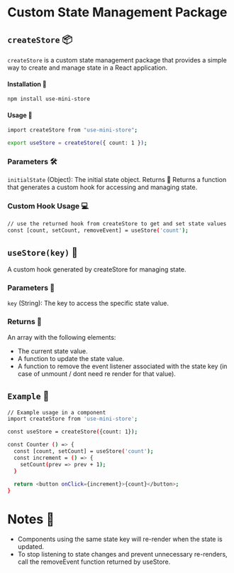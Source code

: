 # Custom State Management Package

## `createStore` 📦

`createStore` is a custom state management package that provides a simple way to create and manage state in a React application.

#### Installation 🚀

```bash
npm install use-mini-store
```

#### Usage 🤖

```bash
import createStore from "use-mini-store";

export useStore = createStore({ count: 1 });
```

### Parameters 🛠️

`initialState` (Object): The initial state object.
Returns 🚀
Returns a function that generates a custom hook for accessing and managing state.

### Custom Hook Usage 💻

```bash
// use the returned hook from createStore to get and set state values
const [count, setCount, removeEvent] = useStore('count');
```

## `useStore(key)` 🎣
A custom hook generated by createStore for managing state.

### Parameters 🧩
`key` (String): The key to access the specific state value.

### Returns 🎁
An array with the following elements:

* The current state value.
* A function to update the state value.
* A function to remove the event listener associated with the state key (in case of unmount / dont need re render for that value).

## `Example` 🚀
```bash
// Example usage in a component
import createStore from 'use-mini-store';

const useStore = createStore({count: 1});

const Counter () => {
  const [count, setCount] = useStore('count');
  const increment = () => {
    setCount(prev => prev + 1);
  }
  
  return <button onClick={increment}>{count}</button>;
}
```

# Notes 📝
* Components using the same state key will re-render when the state is updated.
* To stop listening to state changes and prevent unnecessary re-renders, call the removeEvent function returned by useStore.
